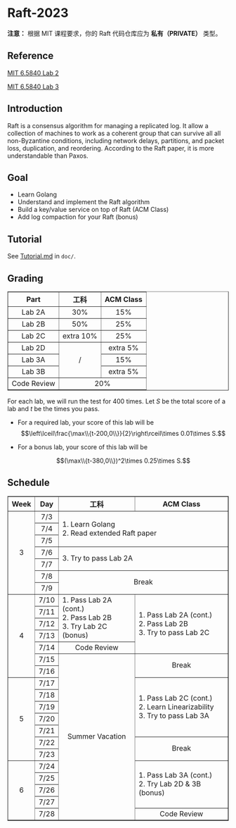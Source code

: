 # Raft-2023

**注意：** 根据 MIT 课程要求，你的 Raft 代码仓库应为 **私有（PRIVATE）** 类型。

## Reference

[MIT 6.5840 Lab 2](https://pdos.csail.mit.edu/6.824/labs/lab-raft.html)

[MIT 6.5840 Lab 3](https://pdos.csail.mit.edu/6.824/labs/lab-kvraft.html)

## Introduction

Raft is a consensus algorithm for managing a replicated log. It allow a collection of machines to work as a coherent group that can survive all all non-Byzantine conditions, including network delays, partitions, and packet loss, duplication, and reordering. According to the Raft paper, it is more understandable than Paxos.

## Goal

- Learn Golang
- Understand and implement the Raft algorithm
- Build a key/value service on top of Raft (ACM Class)
- Add log compaction for your Raft (bonus)

## Tutorial

See [Tutorial.md](doc/Tutorial.md) in `doc/`.

## Grading

<table border="1" cellpadding="1" cellspacing="1">
	<thead>
		<tr>
			<th scope="col" style="text-align:center">Part</th>
			<th scope="col" style="text-align:center">工科</th>
			<th scope="col" style="text-align:center">ACM Class</th>
		</tr>
	</thead>
	<tbody>
		<tr>
			<td style="text-align:center">Lab 2A</td>
			<td style="text-align:center">30%</td>
			<td style="text-align:center">15%</td>
		</tr>
		<tr>
			<td style="text-align:center">Lab 2B</td>
			<td style="text-align:center">50%</td>
			<td style="text-align:center">25%</td>
		</tr>
		<tr>
			<td style="text-align:center">Lab 2C</td>
			<td style="text-align:center">extra 10%</td>
			<td style="text-align:center">25%</td>
		</tr>
		<tr>
			<td style="text-align:center">Lab 2D</td>
			<td colspan="1" rowspan="3" style="text-align:center">/</td>
			<td style="text-align:center">extra 5%</td>
		</tr>
		<tr>
			<td style="text-align:center">Lab 3A</td>
			<td style="text-align:center">15%</td>
		</tr>
		<tr>
			<td style="text-align:center">Lab 3B</td>
			<td style="text-align:center">extra 5%</td>
		</tr>
		<tr>
			<td style="text-align:center">Code Review</td>
			<td colspan="2" rowspan="1" style="text-align:center">20%</td>
		</tr>
	</tbody>
</table>

For each lab, we will run the test for  $400$ times. Let $S$ be the total score of a lab and $t$ be the times you pass. 

- For a required lab,  your score of this lab will be 
  $$\left\lceil\frac{\max\\{t-200,0\\}}{2}\right\rceil\times 0.01\times S.$$

- For a bonus lab, your score of this lab will be

  $$(\max\\{t-380,0\\})^2\times 0.25\times S.$$

## Schedule

<table border="1" cellpadding="1" cellspacing="1">
	<thead>
		<tr>
			<th scope="col" style="text-align:center">Week</th>
			<th scope="col" style="text-align:center">Day</th>
			<th scope="col" style="text-align:center">工科</th>
			<th scope="col" style="text-align:center">ACM Class</th>
		</tr>
	</thead>
	<tbody>
		<tr>
			<td colspan="1" rowspan="7" style="text-align:center">3</td>
			<td style="text-align:center">7/3</td>
			<td colspan="2" rowspan="3">
			<div>1. Learn Golang</div>
			<div>2. Read extended Raft paper</div>
			</td>
		</tr>
		<tr>
			<td style="text-align:center">7/4</td>
		</tr>
		<tr>
			<td style="text-align:center">7/5</td>
		</tr>
		<tr>
			<td style="text-align:center">7/6</td>
			<td colspan="2" rowspan="2">3. Try to pass Lab 2A</td>
		</tr>
		<tr>
			<td style="text-align:center">7/7</td>
		</tr>
		<tr>
			<td style="text-align:center">7/8</td>
			<td colspan="2" rowspan="2" style="text-align:center">Break</td>
		</tr>
		<tr>
			<td style="text-align:center">7/9</td>
		</tr>
		<tr>
			<td colspan="1" rowspan="7" style="text-align:center">4</td>
			<td style="text-align:center">7/10</td>
			<td colspan="1" rowspan="4">
			<div>1. Pass Lab 2A (cont.)</div>
			<div>2. Pass Lab 2B</div>
			<div>3. Try Lab 2C (bonus)</div>
			</td>
			<td colspan="1" rowspan="5">
			<div>1. Pass Lab 2A (cont.)</div>
			<div>2. Pass Lab 2B</div>
			<div>3. Try to pass Lab 2C</div>
			</td>
		</tr>
		<tr>
			<td style="text-align:center">7/11</td>
		</tr>
		<tr>
			<td style="text-align:center">7/12</td>
		</tr>
		<tr>
			<td style="text-align:center">7/13</td>
		</tr>
		<tr>
			<td style="text-align:center">7/14</td>
			<td style="text-align:center">Code Review</td>
		</tr>
		<tr>
			<td style="text-align:center">7/15</td>
			<td colspan="1" rowspan="14" style="text-align:center">Summer Vacation</td>
			<td colspan="1" rowspan="2" style="text-align:center">Break</td>
		</tr>
		<tr>
			<td style="text-align:center">7/16</td>
		</tr>
		<tr>
			<td colspan="1" rowspan="7" style="text-align:center">5</td>
			<td style="text-align:center">7/17</td>
			<td colspan="1" rowspan="5">
			<div>1. Pass Lab 2C (cont.)</div>
			<div>2. Learn Linearizability</div>
			<div>3. Try to pass Lab 3A</div>
			</td>
		</tr>
		<tr>
			<td style="text-align:center">7/18</td>
		</tr>
		<tr>
			<td style="text-align:center">7/19</td>
		</tr>
		<tr>
			<td style="text-align:center">7/20</td>
		</tr>
		<tr>
			<td style="text-align:center">7/21</td>
		</tr>
		<tr>
			<td style="text-align:center">7/22</td>
			<td colspan="1" rowspan="2" style="text-align:center">Break</td>
		</tr>
		<tr>
			<td style="text-align:center">7/23</td>
		</tr>
		<tr>
			<td colspan="1" rowspan="5" style="text-align:center">6</td>
			<td style="text-align:center">7/24</td>
			<td colspan="1" rowspan="4">
			<div>1. Pass Lab 3A (cont.)</div>
			<div>2. Try Lab 2D &amp; 3B (bonus)</div>
			</td>
		</tr>
		<tr>
			<td style="text-align:center">7/25</td>
		</tr>
		<tr>
			<td style="text-align:center">7/26</td>
		</tr>
		<tr>
			<td style="text-align:center">7/27</td>
		</tr>
		<tr>
			<td style="text-align:center">7/28</td>
			<td style="text-align:center">Code Review</td>
		</tr>
	</tbody>
</table>

